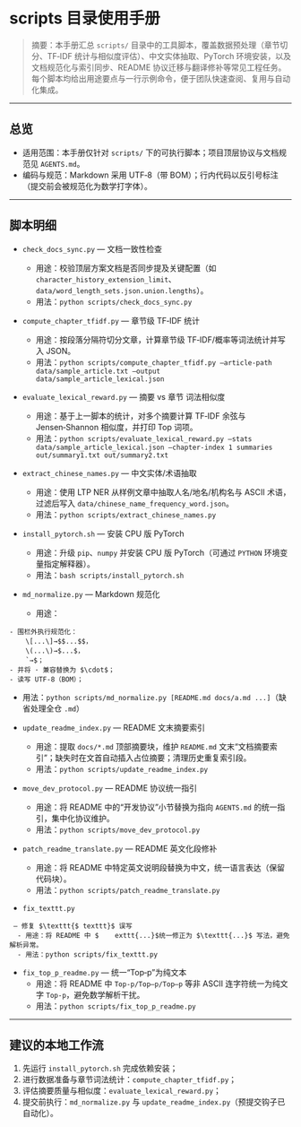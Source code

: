 ﻿# scripts 目录使用手册

> 摘要：本手册汇总 $\texttt{scripts/}$ 目录中的工具脚本，覆盖数据预处理（章节切分、TF‑IDF 统计与相似度评估）、中文实体抽取、PyTorch 环境安装，以及文档规范化与索引同步、README 协议迁移与翻译修补等常见工程任务。每个脚本均给出用途要点与一行示例命令，便于团队快速查阅、复用与自动化集成。

---

## 总览

- 适用范围：本手册仅针对 $\texttt{scripts/}$ 下的可执行脚本；项目顶层协议与文档规范见 $\texttt{AGENTS.md}$。
- 编码与规范：Markdown 采用 UTF‑8（带 BOM）；行内代码以反引号标注（提交前会被规范化为数学打字体）。

---

## 脚本明细

- $\texttt{check\_docs\_sync.py}$ — 文档一致性检查
  - 用途：校验顶层方案文档是否同步提及关键配置（如 $\texttt{character\_history\_extension\_limit}$、$\texttt{data/word\_length\_sets.json.union.lengths}$）。
  - 用法：$\texttt{python scripts/check\_docs\_sync.py}$

- $\texttt{compute\_chapter\_tfidf.py}$ — 章节级 TF‑IDF 统计
  - 用途：按段落分隔符切分文章，计算章节级 TF‑IDF/概率等词法统计并写入 JSON。
  - 用法：$\texttt{python scripts/compute\_chapter\_tfidf.py --article-path data/sample\_article.txt --output data/sample\_article\_lexical.json}$

- $\texttt{evaluate\_lexical\_reward.py}$ — 摘要 vs 章节 词法相似度
  - 用途：基于上一脚本的统计，对多个摘要计算 TF‑IDF 余弦与 Jensen‑Shannon 相似度，并打印 Top 词项。
  - 用法：$\texttt{python scripts/evaluate\_lexical\_reward.py --stats data/sample\_article\_lexical.json --chapter-index 1 summaries out/summary1.txt out/summary2.txt}$

- $\texttt{extract\_chinese\_names.py}$ — 中文实体/术语抽取
  - 用途：使用 LTP NER 从样例文章中抽取人名/地名/机构名与 ASCII 术语，过滤后写入 $\texttt{data/chinese\_name\_frequency\_word.json}$。
  - 用法：$\texttt{python scripts/extract\_chinese\_names.py}$

- $\texttt{install\_pytorch.sh}$ — 安装 CPU 版 PyTorch
  - 用途：升级 $\texttt{pip}$、$\texttt{numpy}$ 并安装 CPU 版 PyTorch（可通过 $\texttt{PYTHON}$ 环境变量指定解释器）。
  - 用法：$\texttt{bash scripts/install\_pytorch.sh}$

- $\texttt{md\_normalize.py}$ — Markdown 规范化
  - 用途：
```
- 围栏外执行规范化：
    \[...\]→$$...$$，
    \(...\)→$...$，
    `→$；
- 并将 · 兼容替换为 $\cdot$；
- 读写 UTF‑8（BOM）；
```
  - 用法：$\texttt{python scripts/md\_normalize.py [README.md docs/a.md ...]}$（缺省处理全仓 $\texttt{.md}$）

- $\texttt{update\_readme\_index.py}$ — README 文末摘要索引
  - 用途：提取 $\texttt{docs/*.md}$ 顶部摘要块，维护 $\texttt{README.md}$ 文末“文档摘要索引”；缺失时在文首自动插入占位摘要；清理历史重复索引段。
  - 用法：$\texttt{python scripts/update\_readme\_index.py}$

- $\texttt{move\_dev\_protocol.py}$ — README 协议统一指引
  - 用途：将 README 中的“开发协议”小节替换为指向 $\texttt{AGENTS.md}$ 的统一指引，集中化协议维护。
  - 用法：$\texttt{python scripts/move\_dev\_protocol.py}$

- $\texttt{patch\_readme\_translate.py}$ — README 英文化段修补
  - 用途：将 README 中特定英文说明段替换为中文，统一语言表达（保留代码块）。
  - 用法：$\texttt{python scripts/patch\_readme\_translate.py}$

- $\texttt{fix\_texttt.py}$
```
 — 修复 $\texttt{$ texttt}$ 误写
  - 用途：将 README 中 $    exttt{...}$统一修正为 $\texttt{...}$ 写法，避免解析异常。
  - 用法：python scripts/fix_texttt.py
```



- $\texttt{fix\_top\_p\_readme.py}$ — 统一“Top‑p”为纯文本
  - 用途：将 README 中 $\texttt{Top‑p/Top–p/Top‒p}$ 等非 ASCII 连字符统一为纯文字 $\texttt{Top-p}$，避免数学解析干扰。
  - 用法：$\texttt{python scripts/fix\_top\_p\_readme.py}$

---

## 建议的本地工作流

1) 先运行 $\texttt{install\_pytorch.sh}$ 完成依赖安装；
2) 进行数据准备与章节词法统计：$\texttt{compute\_chapter\_tfidf.py}$；
3) 评估摘要质量与相似度：$\texttt{evaluate\_lexical\_reward.py}$；
4) 提交前执行：$\texttt{md\_normalize.py}$ 与 $\texttt{update\_readme\_index.py}$（预提交钩子已自动化）。

